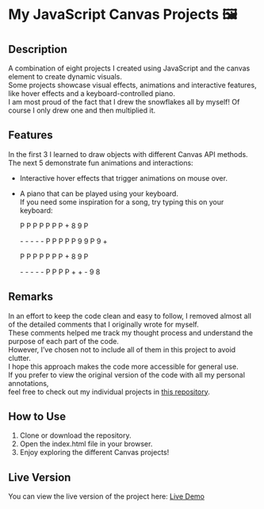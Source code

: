 # My JavaScript Canvas Projects 🖼️

## Description
A combination of eight projects I created using JavaScript and the canvas element to create dynamic visuals.    
Some projects showcase visual effects, animations and interactive features, like hover effects and a keyboard-controlled piano.  
I am most proud of the fact that I drew the snowflakes all by myself! Of course I only drew one and then multiplied it.  

## Features
In the first 3 I learned to draw objects with different Canvas API methods.  
The next 5 demonstrate fun animations and interactions:  
- Interactive hover effects that trigger animations on mouse over.  
- A piano that can be played using your keyboard.  
If you need some inspiration for a song, try typing this on your keyboard:  


  P  P  P   P  P  P  P  +  8  9  P

  \-  \-  \-  \- \-  P  P  P  P  P  9  9  P  9   +

  P  P  P   P  P  P  P  +  8  9  P

  \-  \-  \-  \- \-  P  P  P P  +  +  -  9  8


## Remarks
In an effort to keep the code clean and easy to follow, I removed almost all of the detailed comments that I originally wrote for myself.  
These comments helped me track my thought process and understand the purpose of each part of the code.  
However, I’ve chosen not to include all of them in this project to avoid clutter.  
I hope this approach makes the code more accessible for general use.  
If you prefer to view the original version of the code with all my personal annotations,  
feel free to check out my individual projects in [this repository](https://robinsrepository.github.io/individual-canvas-projects/).  

## How to Use
1. Clone or download the repository.
2. Open the index.html file in your browser.
3. Enjoy exploring the different Canvas projects!

## Live Version
You can view the live version of the project here: [Live Demo](https://robinsrepository.github.io/javascript-canvas/)


